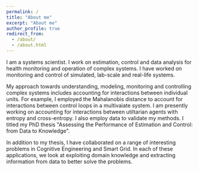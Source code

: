 ```yaml
---
permalink: /
title: "About me"
excerpt: "About me"
author_profile: true
redirect_from: 
  - /about/
  - /about.html
---
```


I am a systems scientist. I work on estimation, control and data analysis for health monitoring and operation of complex systems.
I have worked on monitoring and control of simulated, lab-scale and real-life systems.

My approach towards understanding, modeling, monitoring and controlling complex systems includes accounting for interactions between individual units.
For example, I employed the Mahalanobis distance to account for interactions between control loops in a multivaiate system.
I am presently working on accounting for interactions between utiltarian agents with entropy and cross-entropy.
I also employ data to validate my methods. I titled my PhD thesis "Assessing the Performance of Estimation and Control: from Data to Knowledge".

In addition to my thesis, I have collaborated on a range of interesting problems in Cognitive Engineering and Smart Grid.
In each of these applications, we look at exploiting domain knowledge and extracting information from data to better solve the problems.